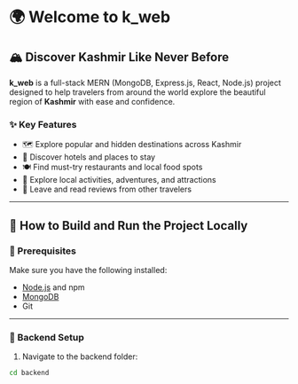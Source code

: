 # 🌍 Welcome to k_web

## 🏔️ Discover Kashmir Like Never Before

**k_web** is a full-stack MERN (MongoDB, Express.js, React, Node.js) project designed to help travelers from around the world explore the beautiful region of **Kashmir** with ease and confidence.

### ✨ Key Features
- 🗺️ Explore popular and hidden destinations across Kashmir
- 🏨 Discover hotels and places to stay
- 🍽️ Find must-try restaurants and local food spots
- 🧗 Explore local activities, adventures, and attractions
- 💬 Leave and read reviews from other travelers

---

## 🚀 How to Build and Run the Project Locally

### 📁 Prerequisites
Make sure you have the following installed:
- [Node.js](https://nodejs.org/) and npm
- [MongoDB](https://www.mongodb.com/)
- Git

---

### 🔧 Backend Setup

1. Navigate to the backend folder:

```bash
cd backend
